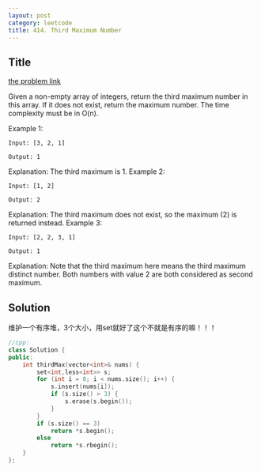 ```yaml
---
layout: post
category: leetcode
title: 414. Third Maximum Number
---
```

## Title
[the problem link](https://leetcode.com/problems/third-maximum-number/description/)

Given a non-empty array of integers, return the third maximum number in this array. If it does not exist, return the maximum number. The time complexity must be in O(n).

Example 1:

	Input: [3, 2, 1]
	
	Output: 1

Explanation: The third maximum is 1.
Example 2:

	Input: [1, 2]
	
	Output: 2

Explanation: The third maximum does not exist, so the maximum (2) is returned instead.
Example 3:

	Input: [2, 2, 3, 1]
	
	Output: 1

Explanation: Note that the third maximum here means the third maximum distinct number.
Both numbers with value 2 are both considered as second maximum.


## Solution
维护一个有序堆，3个大小，用set就好了这个不就是有序的嘛！！！

```c++
//cpp:
class Solution {
public:
	int thirdMax(vector<int>& nums) {
		set<int,less<int>> s;
		for (int i = 0; i < nums.size(); i++) {
			s.insert(nums[i]);
			if (s.size() > 3) {
				s.erase(s.begin());
			}
		}
		if (s.size() == 3)
			return *s.begin();
		else
			return *s.rbegin();
	}
};

```
